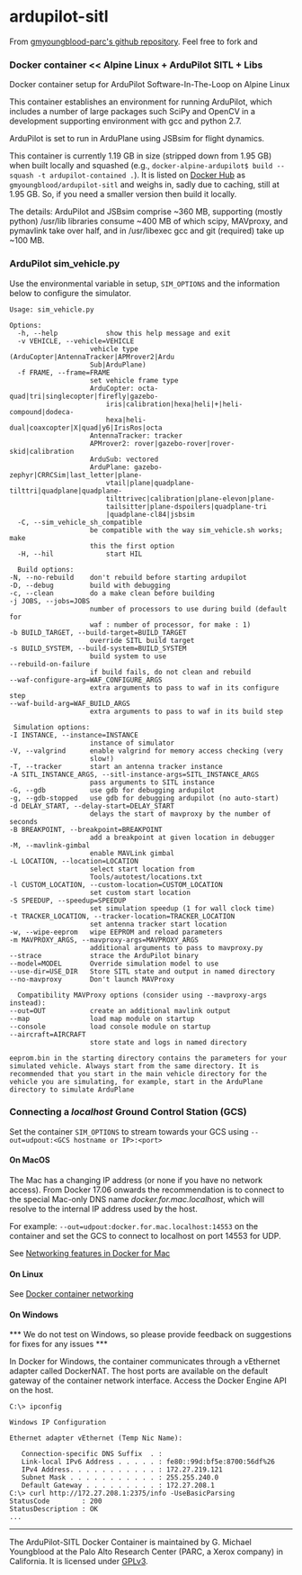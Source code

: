 # ardupilot-sitl

From [gmyoungblood-parc's github repository](https://github.com/gmyoungblood-parc/docker-alpine-ardupilot). Feel free to fork and  

### Docker container << Alpine Linux  + ArduPilot SITL + Libs

Docker container setup for ArduPilot Software-In-The-Loop on Alpine Linux

This container establishes an environment for running ArduPilot, which includes a number of large packages such SciPy and OpenCV in a development supporting environment with gcc and python 2.7.

ArduPilot is set to run in ArduPlane using JSBsim for flight dynamics.

This container is currently 1.19 GB in size (stripped down from 1.95 GB) when built locally and squashed (e.g., `docker-alpine-ardupilot$ build --squash -t ardupilot-contained .`). It is listed on [Docker Hub](https://hub.docker.com/r/gmyoungbloodparc/ardupilot-sitl/) as `gmyoungblood/ardupilot-sitl` and weighs in, sadly due to caching, still at 1.95 GB. So, if you need a smaller version then build it locally. 

The details:  ArduPilot and JSBsim comprise ~360 MB, supporting (mostly python) /usr/lib libraries consume ~400 MB of which scipy, MAVproxy, and pymavlink take over half, and in /usr/libexec gcc and git (required) take up ~100 MB. 

### ArduPilot sim_vehicle.py

Use the environmental variable in setup, `SIM_OPTIONS` and the information below to configure the simulator.

    Usage: sim_vehicle.py

    Options:
      -h, --help            show this help message and exit
      -v VEHICLE, --vehicle=VEHICLE
                        vehicle type (ArduCopter|AntennaTracker|APMrover2|Ardu
                        Sub|ArduPlane)
      -f FRAME, --frame=FRAME
                        set vehicle frame type
                        ArduCopter: octa-quad|tri|singlecopter|firefly|gazebo-
                            iris|calibration|hexa|heli|+|heli-compound|dodeca-
                            hexa|heli-dual|coaxcopter|X|quad|y6|IrisRos|octa
                        AntennaTracker: tracker
                        APMrover2: rover|gazebo-rover|rover-skid|calibration
                        ArduSub: vectored
                        ArduPlane: gazebo-zephyr|CRRCSim|last_letter|plane-
                            vtail|plane|quadplane-tilttri|quadplane|quadplane-
                            tilttrivec|calibration|plane-elevon|plane-
                            tailsitter|plane-dspoilers|quadplane-tri
                            |quadplane-cl84|jsbsim
      -C, --sim_vehicle_sh_compatible
                        be compatible with the way sim_vehicle.sh works; make
                        this the first option
      -H, --hil             start HIL

      Build options:
    -N, --no-rebuild    don't rebuild before starting ardupilot
    -D, --debug         build with debugging
    -c, --clean         do a make clean before building
    -j JOBS, --jobs=JOBS
                        number of processors to use during build (default for
                        waf : number of processor, for make : 1)
    -b BUILD_TARGET, --build-target=BUILD_TARGET
                        override SITL build target
    -s BUILD_SYSTEM, --build-system=BUILD_SYSTEM
                        build system to use
    --rebuild-on-failure
                        if build fails, do not clean and rebuild
    --waf-configure-arg=WAF_CONFIGURE_ARGS
                        extra arguments to pass to waf in its configure step
    --waf-build-arg=WAF_BUILD_ARGS
                        extra arguments to pass to waf in its build step

     Simulation options:
    -I INSTANCE, --instance=INSTANCE
                        instance of simulator
    -V, --valgrind      enable valgrind for memory access checking (very
                        slow!)
    -T, --tracker       start an antenna tracker instance
    -A SITL_INSTANCE_ARGS, --sitl-instance-args=SITL_INSTANCE_ARGS
                        pass arguments to SITL instance
    -G, --gdb           use gdb for debugging ardupilot
    -g, --gdb-stopped   use gdb for debugging ardupilot (no auto-start)
    -d DELAY_START, --delay-start=DELAY_START
                        delays the start of mavproxy by the number of seconds
    -B BREAKPOINT, --breakpoint=BREAKPOINT
                        add a breakpoint at given location in debugger
    -M, --mavlink-gimbal
                        enable MAVLink gimbal
    -L LOCATION, --location=LOCATION
                        select start location from
                        Tools/autotest/locations.txt
    -l CUSTOM_LOCATION, --custom-location=CUSTOM_LOCATION
                        set custom start location
    -S SPEEDUP, --speedup=SPEEDUP
                        set simulation speedup (1 for wall clock time)
    -t TRACKER_LOCATION, --tracker-location=TRACKER_LOCATION
                        set antenna tracker start location
    -w, --wipe-eeprom   wipe EEPROM and reload parameters
    -m MAVPROXY_ARGS, --mavproxy-args=MAVPROXY_ARGS
                        additional arguments to pass to mavproxy.py
    --strace            strace the ArduPilot binary
    --model=MODEL       Override simulation model to use
    --use-dir=USE_DIR   Store SITL state and output in named directory
    --no-mavproxy       Don't launch MAVProxy

      Compatibility MAVProxy options (consider using --mavproxy-args instead):
    --out=OUT           create an additional mavlink output
    --map               load map module on startup
    --console           load console module on startup
    --aircraft=AIRCRAFT
                        store state and logs in named directory

    eeprom.bin in the starting directory contains the parameters for your simulated vehicle. Always start from the same directory. It is recommended that you start in the main vehicle directory for the vehicle you are simulating, for example, start in the ArduPlane directory to simulate ArduPlane



### Connecting a *localhost* Ground Control Station (GCS)

Set the container `SIM_OPTIONS` to stream towards your GCS using `--out=udpout:<GCS hostname or IP>:<port>` 

#### On MacOS 
The Mac has a changing IP address (or none if you have no network access). From Docker 17.06 onwards the recommendation is to connect to the special Mac-only DNS name *docker.for.mac.localhost*, which will resolve to the internal IP address used by the host.

For example: `--out=udpout:docker.for.mac.localhost:14553` on the container and set the GCS to connect to localhost on port 14553 for UDP. 

See [Networking features in Docker for Mac](https://docs.docker.com/docker-for-mac/networking/)

#### On Linux

See [Docker container networking](https://docs.docker.com/engine/userguide/networking/#embedded-dns-server)

#### On Windows
*** We do not test on Windows, so please provide feedback on suggestions for fixes for any issues ***

In Docker for Windows, the container communicates through a vEthernet adapter called DockerNAT. The host ports are available on the default gateway of the container network interface. Access the Docker Engine API on the host.

    C:\> ipconfig

    Windows IP Configuration

    Ethernet adapter vEthernet (Temp Nic Name):

       Connection-specific DNS Suffix  . :
       Link-local IPv6 Address . . . . . : fe80::99d:bf5e:8700:56df%26
       IPv4 Address. . . . . . . . . . . : 172.27.219.121
       Subnet Mask . . . . . . . . . . . : 255.255.240.0
       Default Gateway . . . . . . . . . : 172.27.208.1
    C:\> curl http://172.27.208.1:2375/info -UseBasicParsing
    StatusCode        : 200
    StatusDescription : OK
    ...

---
The ArduPilot-SITL Docker Container is maintained by G. Michael Youngblood at the Palo Alto Research Center (PARC, a Xerox company) in California. It is licensed under [GPLv3](https://www.gnu.org/licenses/gpl-3.0.en.html).



